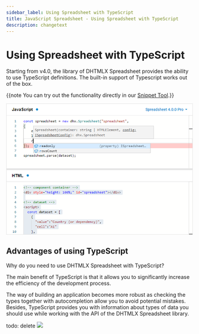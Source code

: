 ```yaml
---
sidebar_label: Using Spreadsheet with TypeScript
title: JavaScript Spreadsheet - Using Spreadsheet with TypeScript
description: changetext
---
```


# Using Spreadsheet with TypeScript

Starting from v4.0, the library of DHTMLX Spreadsheet provides the ability to use TypeScript definitions. The built-in support of Typescript works out of the box.

{{note You can try out the functionality directly in our <a href="https://snippet.dhtmlx.com/ihtkdcoc"  target="_blank">Snippet Tool</a>.}}

![Using TypeScript](assets/typescript.png)

## Advantages of using TypeScript

Why do you need to use DHTMLX Spreadsheet with TypeScript?

The main benefit of TypeScript is that it allows you to significantly increase the efficiency of the development process.

The way of building an application becomes more robust as checking the types together with autocompletion allow you to avoid potential mistakes. Besides, TypeScript provides you with information about types of data you should use while working with the API of the DHTMLX Spreadsheet library.


todo: delete <a href="https://snippet.dhtmlx.com/ihtkdcoc"  target="_blank"><img src="typescript.png"/></a>